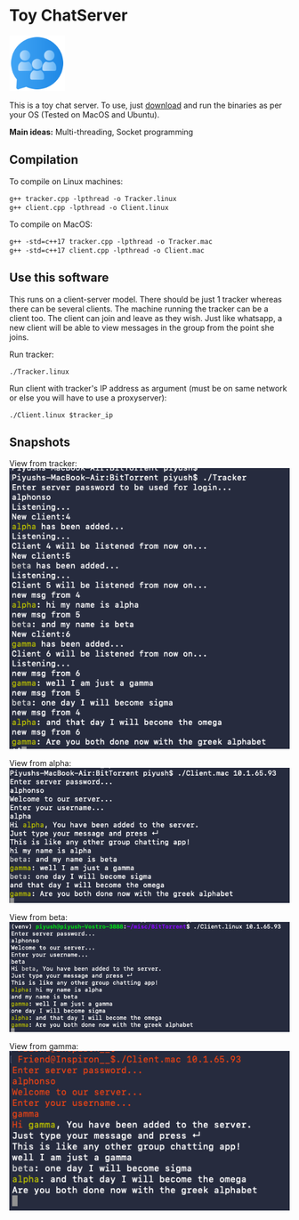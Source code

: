 
# Toy ChatServer

<img src="images/groupchat.png" width="100" >

This is a toy chat server. To use, just [download](https://github.com/piyush01123/Toy-ChatServer/releases/tag/binaries) and run the binaries as per your OS (Tested on MacOS and Ubuntu).

**Main ideas:** Multi-threading, Socket programming


## Compilation

To compile on Linux machines:
```
g++ tracker.cpp -lpthread -o Tracker.linux
g++ client.cpp -lpthread -o Client.linux
```

To compile on MacOS:
```
g++ -std=c++17 tracker.cpp -lpthread -o Tracker.mac
g++ -std=c++17 client.cpp -lpthread -o Client.mac
```

## Use this software
This runs on a client-server model. There should be just 1 tracker whereas there can be several clients. The machine running the tracker can be a client too. The client can join and leave as they wish. Just like whatsapp, a new client will be able to view messages in the group from the point she joins.

Run tracker:
```
./Tracker.linux
```

Run client with tracker's IP address as argument (must be on same network or else you will have to use a proxyserver):
```
./Client.linux $tracker_ip
```

## Snapshots
View from tracker:
<img src="images/tracker.png" >

View from alpha:
<img src="images/alpha.png" >

View from beta:
<img src="images/beta.png" >

View from gamma:
<img src="images/gamma.png" >
